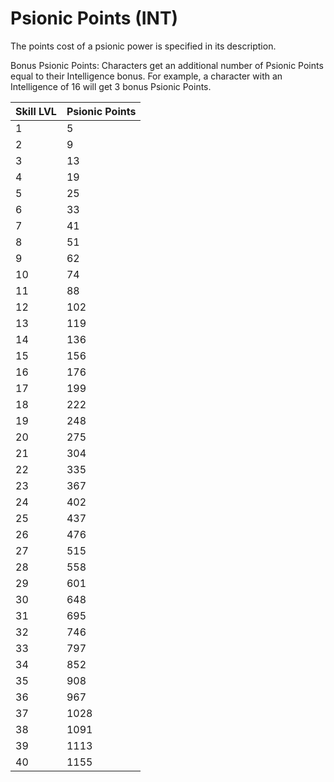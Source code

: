 # Psionic Points (INT)

The points cost of a psionic power is specified in its description.

Bonus Psionic Points: Characters get an additional number of Psionic Points equal to their Intelligence bonus. For example, a character with an Intelligence of 16 will get 3 bonus Psionic Points.

| Skill LVL | Psionic Points |
| --- | --- |
| 1 | 5
| 2 | 9
| 3 | 13
| 4 | 19
| 5 | 25
| 6 | 33
| 7 | 41
| 8 | 51
| 9 | 62
| 10 | 74
| 11 | 88
| 12 | 102
| 13 | 119
| 14 | 136
| 15 | 156
| 16 | 176
| 17 | 199
| 18 | 222
| 19 | 248
| 20 | 275
| 21 | 304
| 22 | 335
| 23 | 367
| 24 | 402
| 25 | 437
| 26 | 476
| 27 | 515
| 28 | 558
| 29 | 601
| 30 | 648
| 31 | 695
| 32 | 746
| 33 | 797
| 34 | 852
| 35 | 908
| 36 | 967
| 37 | 1028
| 38 | 1091
| 39 | 1113
| 40 | 1155
